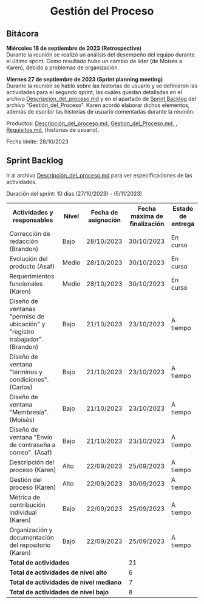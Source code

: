 ﻿<center><h1>Gestión del Proceso</h1></center>

## Bitácora
**Miércoles 18 de septiembre de 2023 (Retrospective)**<br> Durante la reunión se realizó un análisis del desempeño del equipo durante el último sprint. Como resultado hubo un cambio de líder (de Moisés a Karen), debido a problemas de organización. 

**Viernes 27 de septiembre de 2023 (Sprint planning meeting)**<br> Durante la reunión se habló sobre las historias de usuario y se definieron las actividades para el segundo sprint, las cuales quedan detalladas en el archivo <a href="https://github.com/KarenCampos842/Equipo-4/blob/Segunda-Entrega/Descripci%C3%B3n_del_proceso.md#descripci%C3%B3n-del-proceso">Descripción_del_proceso.md</a> y en el apartado de <a href="https://github.com/KarenCampos842/Equipo-4/blob/Segunda-Entrega/Gestion_del_Proceso.md#sprint-backlog">Sprint Backlog</a> del archivo "Gestión_del_Proceso". 
Karen acordó elaborar dichos elementos, además de escribir las historias de usuario comentadas durante la reunión. 

Productos: 
<a href="https://github.com/KarenCampos842/Equipo-4/blob/Segunda-Entrega/Descripci%C3%B3n_del_proceso.md#descripci%C3%B3n-del-proceso">Descripción_del_proceso.md</a>, <a href="https://github.com/KarenCampos842/Equipo-4/blob/Segunda-Entrega/Gestion_del_Proceso.md">Gestion_del_Proceso.md</a>, , <a href="https://github.com/KarenCampos842/Equipo-4/blob/Segunda-Entrega/Requisitos.md#artefactos">Requisitos.md</a>, (historias de usuario).

Fecha límite: 28/10/2023


## Sprint Backlog
Ir al archivo <a href="https://github.com/KarenCampos842/Equipo-4/blob/Segunda-Entrega/Descripci%C3%B3n_del_proceso.md#descripci%C3%B3n-del-proceso">Descripción_del_proceso.md</a> para ver especificaciones de las actividades.

Duración del sprint: 10 días (27/10/2023) - (5/11/2023)
<table align=center>  
   <tr>  
      <th>Actividades y responsables</th>  
      <th>Nivel</th>  
          <th>Fecha de asignación</th>  
           <th>Fecha máxima de finalización</th>
                <th>Estado de entrega</th>    
   </tr> 
    <tr>  
      <td>Corrección de redacción (Brandon)</td>  
       <td>Bajo</td> 
       <td>28/10/2023</td>
       <td>30/10/2023</td>
        <td>En curso</td>    
   </tr> 
   <tr>  
      <td>Evolución del producto
 (Asaf)</td>  
       <td>Medio</td>
        <td>28/10/2023</td>
       <td>30/10/2023</td>
        <td>En curso</td>   
   </tr> 
   <tr>  
      <td>Requerimientos funcionales
(Karen)</td>  
        <td>Medio</td>
        <td>28/10/2023</td>
       <td>30/10/2023</td>
        <td>En curso</td>     
   </tr> 
   <tr>  
      <td>Diseño de ventanas "permiso de ubicación" y "registro trabajador". 
(Brandon)</td>  
        <td>Bajo</td>
        <td>21/10/2023</td>
       <td>23/10/2023</td>
         <td>A tiempo</td>       
   </tr> 
 <tr> 
  <td>Diseño de ventana "términos y condiciones". 
 (Carlos)</td>  
       <td>Bajo</td>
        <td>21/10/2023</td>
       <td>23/10/2023</td>
         <td>A tiempo</td>    
   </tr> 
    <tr> 
  <td>Diseño de ventana "Membresía". 
 (Moisés)</td>  
       <td>Bajo</td>
        <td>21/10/2023</td>
       <td>23/10/2023</td>
         <td>A tiempo</td>    
   </tr> 
   <tr> 
  <td>Diseño de ventana "Envío de contraseña a correo". 
 (Asaf)</td>  
       <td>Bajo</td>
        <td>21/10/2023</td>
       <td>23/10/2023</td>
         <td>A tiempo</td>    
   </tr> 
     <tr>  
      <td>Descripción del proceso (Karen)</td>  
        <td>Alto</td> 
          <td>22/09/2023</td>
       <td>25/09/2023</td>
         <td>A tiempo</td>      
   </tr> 
    <tr>  
      <td>Gestión del proceso (Karen)</td> 
      <td>Alto</td>
        <td>22/09/2023</td>
       <td>30/09/2023</td>
         <td>A tiempo</td>        
   </tr> 
    <tr>  
      <td>Métrica de contribución individual (Karen)</td> 
      <td>Bajo</td>
        <td>22/09/2023</td>
       <td>25/09/2023</td>
         <td>A tiempo</td>     
   </tr> 
   <tr>  
      <td>Organización y documentación del repositorio (Karen)</td>  
       <td>Bajo</td>
         <td>22/09/2023</td>
       <td>25/09/2023</td>
         <td>A tiempo</td>       
   </tr> 
    <tr>  
      <td colspan=3><strong>Total de actividades</strong></td>  
       <td colspan=2>21</td>
   </tr> 
   <tr>  
      <td colspan=3><strong>Total de actividades de nivel alto</strong></td>  
       <td colspan=2>6</td>
   </tr> 
   <tr>  
      <td colspan=3><strong>Total de actividades de nivel mediano</strong></td>  
       <td colspan=2>7</td>
   </tr>
    <tr>  
      <td colspan=3><strong>Total de actividades de nivel bajo</strong></td>  
       <td colspan=2>8</td>
   </tr>  
  </table>
<!--stackedit_data:
eyJoaXN0b3J5IjpbLTE5NTgzODA0MTEsLTc3MDQwODA5NiwtMT
U3NzY0NDk4NiwxNjc0NTQ1NTgyLC0xNjAzMDkyNDI0LC0xNDI5
MTc3NjIwXX0=
-->